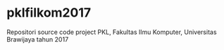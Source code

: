 # pklfilkom2017
Repositori source code project PKL, Fakultas Ilmu Komputer, Universitas Brawijaya tahun 2017
